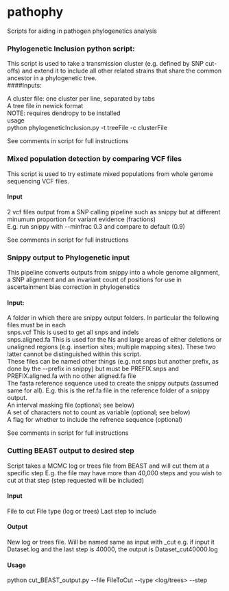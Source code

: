 # pathophy
Scripts for aiding in pathogen phylogenetics analysis

### <b>Phylogenetic Inclusion python script:</b><br/>
This script is used to take a transmission cluster (e.g. defined by SNP cut-offs) and extend it to include all other related strains that share the common ancestor in a phylogenetic tree.<br/>
####Inputs:<br/>

A cluster file: one cluster per line, separated by tabs<br/>
A tree file in newick format<br/>
NOTE: requires dendropy to be installed<br/>
usage<br/>
python phylogeneticInclusion.py -t treeFile -c clusterFile<br/>

See comments in script for full instructions
<br/>

### <b>Mixed population detection by comparing VCF files</b><br/>
This script is used to try estimate mixed populations from whole genome sequencing VCF files.

#### Input<br/>
2 vcf files output from a SNP calling pipeline such as snippy but at different minumum proportion for variant evidence (fractions)<br/>
E.g. run snippy with --minfrac 0.3 and compare to default (0.9)

See comments in script for full instructions
<br/>

### <b>Snippy output to Phylogenetic input</b><br/>
This pipeline converts outputs from snippy into a whole genome alignment, a SNP alignment and an invariant count of positions for use in ascertainment bias correction in phylogenetics

#### <b>Input:</b><br/>
A folder in which there are snippy output folders. In particular the following files must be in each<br/>
	snps.vcf	This is used to get all snps and indels<br/>
	snps.aligned.fa	This is used for the Ns and large areas of either deletions or unaligned regions (e.g. insertion sites; multiple mapping sites). These two latter cannot be distinguished within this script.<br/>
	These files can be named other things (e.g. not snps but another prefix, as done by the --prefix in snippy) but must be PREFIX.snps and PREFIX.aligned.fa with no other aligned.fa file<br/>
The fasta reference sequence used to create the snippy outputs (assumed same for all). E.g. this is the ref.fa file in the reference folder of a snippy output.<br/>
An interval masking file (optional; see below)<br/>
A set of characters not to count as variable (optional; see below)<br/>
A flag for whether to include the refrence sequence (optional)<br/>

See comments in script for full instructions

### <b>Cutting BEAST output to desired step</b><br/>
Script takes a MCMC log or trees file from BEAST and will cut them at a specific step
E.g. the file may have more than 40,000 steps and you wish to cut at that step (step requested will be included)

#### Input<br/>
File to cut
File type (log or trees)
Last step to include

#### Output<br/>
New log or trees file. Will be named same as input with _cut<number>
e.g. if input it Dataset.log and the last step is 40000, the output is Dataset_cut40000.log

#### Usage<br/>
python cut_BEAST_output.py --file FileToCut --type <log/trees> --step <finalStepToInclude>



